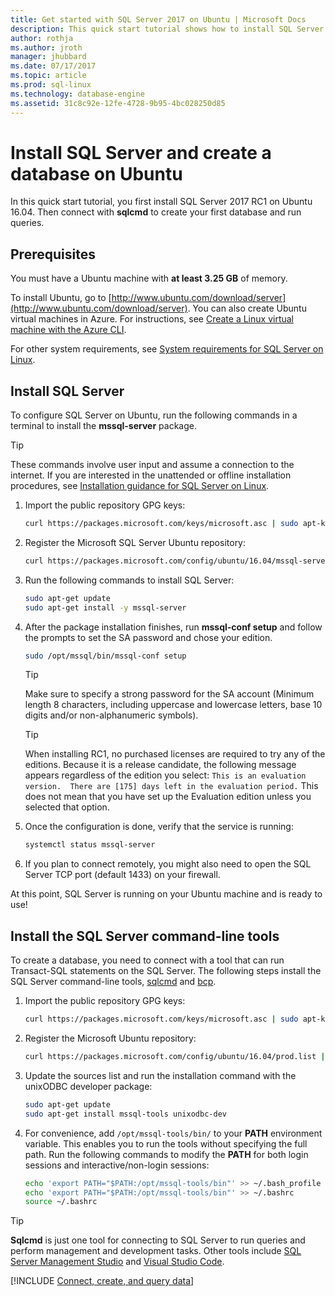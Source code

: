 ```yaml
---
title: Get started with SQL Server 2017 on Ubuntu | Microsoft Docs
description: This quick start tutorial shows how to install SQL Server 2017 on Ubuntu and then create and query a database with sqlcmd.
author: rothja
ms.author: jroth
manager: jhubbard
ms.date: 07/17/2017
ms.topic: article
ms.prod: sql-linux
ms.technology: database-engine
ms.assetid: 31c8c92e-12fe-4728-9b95-4bc028250d85
---
```

# Install SQL Server and create a database on Ubuntu

In this quick start tutorial, you first install SQL Server 2017 RC1 on Ubuntu 16.04. Then connect with **sqlcmd** to create your first database and run queries.

## Prerequisites

You must have a Ubuntu machine with **at least 3.25 GB** of memory.

To install Ubuntu, go to [http://www.ubuntu.com/download/server](http://www.ubuntu.com/download/server). You can also create Ubuntu virtual machines in Azure. For instructions, see [Create a Linux virtual machine with the Azure CLI](https://docs.microsoft.com/azure/virtual-machines/linux/quick-create-cli).

For other system requirements, see [System requirements for SQL Server on Linux](sql-server-linux-setup.md#system).

## <a id="install"></a>Install SQL Server

To configure SQL Server on Ubuntu, run the following commands in a terminal to install the **mssql-server** package.

> [!TIP]
> These commands involve user input and assume a connection to the internet. If you are interested in the unattended or offline installation procedures, see [Installation guidance for SQL Server on Linux](sql-server-linux-setup.md).

1. Import the public repository GPG keys:

   ```bash
   curl https://packages.microsoft.com/keys/microsoft.asc | sudo apt-key add -
   ```

1. Register the Microsoft SQL Server Ubuntu repository:

   ```bash
   curl https://packages.microsoft.com/config/ubuntu/16.04/mssql-server.list | sudo tee /etc/apt/sources.list.d/mssql-server.list
   ```

1. Run the following commands to install SQL Server:

   ```bash
   sudo apt-get update
   sudo apt-get install -y mssql-server
   ```

1. After the package installation finishes, run **mssql-conf setup** and follow the prompts to set the SA password and chose your edition.

   ```bash
   sudo /opt/mssql/bin/mssql-conf setup
   ```

   > [!TIP]
   > Make sure to specify a strong password for the SA account (Minimum length 8 characters, including uppercase and lowercase letters, base 10 digits and/or non-alphanumeric symbols).

   > [!TIP]
   > When installing RC1, no purchased licenses are required to try any of the editions. Because it is a release candidate, the following message appears regardless of the edition you select: `This is an evaluation version.  There are [175] days left in the evaluation period.` This does not mean that you have set up the Evaluation edition unless you selected that option.

1. Once the configuration is done, verify that the service is running:

   ```bash
   systemctl status mssql-server
   ```

1. If you plan to connect remotely, you might also need to open the SQL Server TCP port (default 1433) on your firewall.

At this point, SQL Server is running on your Ubuntu machine and is ready to use!

## <a id="tools"></a>Install the SQL Server command-line tools

To create a database, you need to connect with a tool that can run Transact-SQL statements on the SQL Server. The following steps install the SQL Server command-line tools, [sqlcmd](../tools/sqlcmd-utility.md) and [bcp](../tools/bcp-utility.md).

1. Import the public repository GPG keys:

   ```bash
   curl https://packages.microsoft.com/keys/microsoft.asc | sudo apt-key add -
   ```

1. Register the Microsoft Ubuntu repository:

   ```bash
   curl https://packages.microsoft.com/config/ubuntu/16.04/prod.list | sudo tee /etc/apt/sources.list.d/msprod.list
   ```

1. Update the sources list and run the installation command with the unixODBC developer package:

   ```bash
   sudo apt-get update
   sudo apt-get install mssql-tools unixodbc-dev
   ```

1. For convenience, add `/opt/mssql-tools/bin/` to your **PATH** environment variable. This enables you to run the tools without specifying the full path. Run the following commands to modify the **PATH** for both login sessions and interactive/non-login sessions:

   ```bash
   echo 'export PATH="$PATH:/opt/mssql-tools/bin"' >> ~/.bash_profile
   echo 'export PATH="$PATH:/opt/mssql-tools/bin"' >> ~/.bashrc
   source ~/.bashrc
   ```

> [!TIP]
> **Sqlcmd** is just one tool for connecting to SQL Server to run queries and perform management and development tasks. Other tools include [SQL Server Management Studio](sql-server-linux-develop-use-ssms.md) and [Visual Studio Code](sql-server-linux-develop-use-vscode.md).

[!INCLUDE [Connect, create, and query data](../includes/sql-linux-quickstart-connect-query.md)]